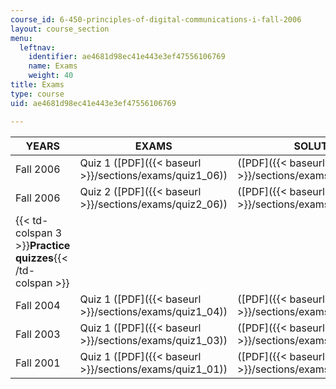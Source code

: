 ```yaml
---
course_id: 6-450-principles-of-digital-communications-i-fall-2006
layout: course_section
menu:
  leftnav:
    identifier: ae4681d98ec41e443e3ef47556106769
    name: Exams
    weight: 40
title: Exams
type: course
uid: ae4681d98ec41e443e3ef47556106769

---
```


| YEARS | EXAMS | SOLUTIONS |
| --- | --- | --- |
| Fall 2006 | Quiz 1 ([PDF]({{< baseurl >}}/sections/exams/quiz1_06)) | ([PDF]({{< baseurl >}}/sections/exams/quiz1_06_soln)) |
| Fall 2006 | Quiz 2 ([PDF]({{< baseurl >}}/sections/exams/quiz2_06)) | ([PDF]({{< baseurl >}}/sections/exams/quiz2_06_soln)) |
| {{< td-colspan 3 >}}**Practice quizzes**{{< /td-colspan >}} |||
| Fall 2004 | Quiz 1 ([PDF]({{< baseurl >}}/sections/exams/quiz1_04)) | ([PDF]({{< baseurl >}}/sections/exams/quiz1_04_soln)) |
| Fall 2003 | Quiz 1 ([PDF]({{< baseurl >}}/sections/exams/quiz1_03)) | ([PDF]({{< baseurl >}}/sections/exams/quiz1_03_soln)) |
| Fall 2001 | Quiz 1 ([PDF]({{< baseurl >}}/sections/exams/quiz1_01)) | ([PDF]({{< baseurl >}}/sections/exams/quiz1_01_soln))